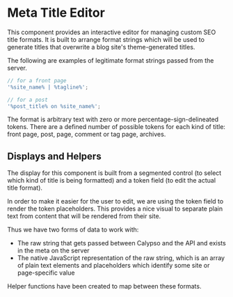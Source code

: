 # Meta Title Editor

This component provides an interactive editor for managing custom SEO title formats. It is built to arrange format strings which will be used to generate titles that overwrite a blog site's theme-generated titles.

The following are examples of legitimate format strings passed from the server.

```js
// for a front page
'%site_name% | %tagline%';

// for a post
'%post_title% on %site_name%';
```

The format is arbitrary text with zero or more percentage-sign-delineated tokens. There are a defined number of possible tokens for each kind of title: front page, post, page, comment or tag page, archives.

## Displays and Helpers

The display for this component is built from a segmented control (to select which kind of title is being formatted) and a token field (to edit the actual title format).

In order to make it easier for the user to edit, we are using the token field to render the token placeholders. This provides a nice visual to separate plain text from content that will be rendered from their site.

Thus we have two forms of data to work with:

- The raw string that gets passed between Calypso and the API and exists in the meta on the server
- The native JavaScript representation of the raw string, which is an array of plain text elements and placeholders which identify some site or page-specific value

Helper functions have been created to map between these formats.

